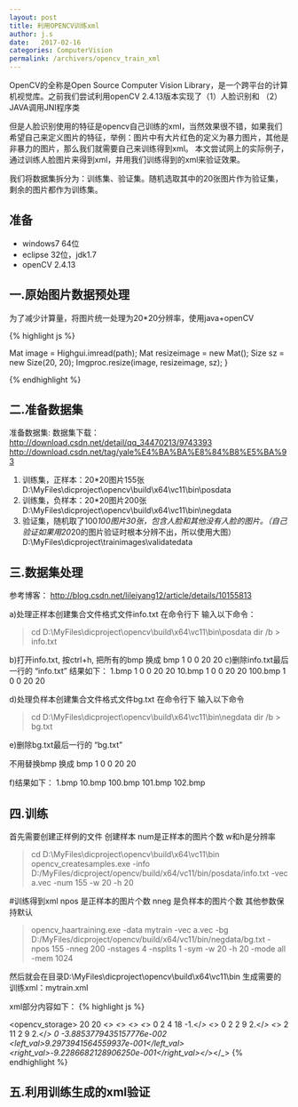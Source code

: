 ```yaml
---
layout: post
title: 利用OPENCV训练xml
author: j.s
date:   2017-02-16
categories: ComputerVision
permalink: /archivers/opencv_train_xml
---
```

<p class="lead">OpenCV的全称是Open Source Computer Vision Library，是一个跨平台的计算机视觉库。之前我们尝试利用openCV 2.4.13版本实现了（1）人脸识别和 （2）JAVA调用JNI程序类</p>

但是人脸识别使用的特征是opencv自己训练的xml，当然效果很不错，如果我们希望自己来定义图片的特征，举例：图片中有大片红色的定义为暴力图片，其他是非暴力的图片，那么我们就需要自己来训练得到xml。
本文尝试网上的实际例子，通过训练人脸图片来得到xml，并用我们训练得到的xml来验证效果。


我们将数据集拆分为：训练集、验证集。随机选取其中的20张图片作为验证集，剩余的图片都作为训练集。


## 准备
* windows7 64位
* eclipse 32位，jdk1.7
* openCV 2.4.13

## 一.原始图片数据预处理
为了减少计算量，将图片统一处理为20*20分辨率，使用java+openCV

{% highlight js %}

 Mat image = Highgui.imread(path);
 Mat resizeimage = new Mat();
 Size sz = new Size(20, 20);
 Imgproc.resize(image, resizeimage, sz);
}

{% endhighlight %}

## 二.准备数据集
准备数据集:
数据集下载：
http://download.csdn.net/detail/qq_34470213/9743393
http://download.csdn.net/tag/yale%E4%BA%BA%E8%84%B8%E5%BA%93


1. 训练集，正样本：20*20图片155张 D:\MyFiles\dicproject\opencv\build\x64\vc11\bin\posdata
2. 训练集，负样本：20*20图片200张 D:\MyFiles\dicproject\opencv\build\x64\vc11\bin\negdata
3. 验证集，随机取了100*100图片30张，包含人脸和其他没有人脸的图片。（自己验证如果用20*20的图片验证时根本分辨不出，所以使用大图）
D:\MyFiles\dicproject\trainimages\validatedata

## 三.数据集处理
参考博客：
http://blog.csdn.net/lileiyang12/article/details/10155813

a)处理正样本创建集合文件格式文件info.txt
在命令行下 输入以下命令： 
> cd D:\MyFiles\dicproject\opencv\build\x64\vc11\bin\posdata
> dir /b > info.txt

b)打开info.txt, 按ctrl+h, 把所有的bmp 换成 bmp 1 0 0 20 20
c)删除info.txt最后一行的 “info.txt”
结果如下：
1.bmp 1 0 0 20 20
10.bmp 1 0 0 20 20
100.bmp 1 0 0 20 20



d)处理负样本创建集合文件格式文件bg.txt
在命令行下 输入以下命令

> cd D:\MyFiles\dicproject\opencv\build\x64\vc11\bin\negdata
> dir /b > bg.txt

e)删除bg.txt最后一行的 “bg.txt”
<dl>
  <dt>不用替换bmp 换成 bmp 1 0 0 20 20</dt>
</dl>

f)结果如下：
1.bmp
10.bmp
100.bmp
101.bmp
102.bmp


## 四.训练
首先需要创建正样例的文件
创建样本 num是正样本的图片个数 w和h是分辨率

> cd D:\MyFiles\dicproject\opencv\build\x64\vc11\bin
> opencv_createsamples.exe -info D:/MyFiles/dicproject/opencv/build/x64/vc11/bin/posdata/info.txt -vec a.vec -num 155 -w 20 -h 20

#训练得到xml
npos 是正样本的图片个数
nneg 是负样本的图片个数
其他参数保持默认

> opencv_haartraining.exe  -data mytrain -vec a.vec -bg D:/MyFiles/dicproject/opencv/build/x64/vc11/bin/negdata/bg.txt  -npos 155 -nneg 200 -nstages 4  -nsplits 1 -sym -w 20 -h 20 -mode all -mem 1024

然后就会在目录D:\MyFiles\dicproject\opencv\build\x64\vc11\bin
生成需要的训练xml：mytrain.xml

xml部分内容如下：
{% highlight js %}
<?xml version="1.0"?>
<opencv_storage>
<mytrain type_id="opencv-haar-classifier">
  <size>
    20 20</size>
  <stages>
    <_>
      <!-- stage 0 -->
      <trees>
        <_>
          <!-- tree 0 -->
          <_>
            <!-- root node -->
            <feature>
              <rects>
                <_>
                  0 2 4 18 -1.</_>
                <_>
                  0 2 2 9 2.</_>
                <_>
                  2 11 2 9 2.</_></rects>
              <tilted>0</tilted></feature>
            <threshold>-3.8853779435157776e-002</threshold>
            <left_val>9.2973941564559937e-001</left_val>
            <right_val>-9.2286682128906250e-001</right_val></_></_>
{% endhighlight %}

			
## 五.利用训练生成的xml验证





